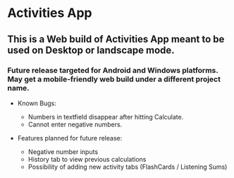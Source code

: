 # Activities App 
## This is a Web build of Activities App meant to be used on Desktop or landscape mode.
### Future release targeted for Android and Windows platforms. May get a mobile-friendly web build under a different project name.

* Known Bugs:
   * Numbers in textfield disappear after hitting Calculate.
   * Cannot enter negative numbers.

* Features planned for future release:
   * Negative number inputs
   * History tab to view previous calculations
   * Possibility of adding new activity tabs (FlashCards / Listening Sums)
